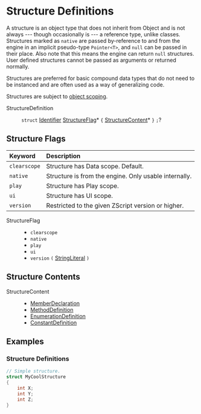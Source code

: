 # Structure Definitions

A structure is an object type that does not inherit from Object and is
not always --- though occasionally is --- a reference type, unlike
classes. Structures marked as `native` are passed by-reference to and
from the engine in an implicit pseudo-type `Pointer<T>`, and `null`
can be passed in their place. Also note that this means the engine can
return `null` structures. User defined structures cannot be passed as
arguments or returned normally.

Structures are preferred for basic compound data types that do not
need to be instanced and are often used as a way of generalizing code.

Structures are subject to [object scoping].

<dl class="syn"><dt>StructureDefinition</dt><dd>

`struct` [Identifier] [StructureFlag]* `{` [StructureContent]* `}`
`;`?

</dd></dl>

<div class=toc>
<!-- toc -->
</div>

## Structure Flags

| Keyword      | Description
| :------      | :----------
| `clearscope` | Structure has Data scope. Default.
| `native`     | Structure is from the engine. Only usable internally.
| `play`       | Structure has Play scope.
| `ui`         | Structure has UI scope.
| `version`    | Restricted to the given ZScript version or higher.

<dl class="syn"><dt>StructureFlag</dt><dd>

* `clearscope`
* `native`
* `play`
* `ui`
* `version` `(` [StringLiteral] `)`

</dd></dl>

## Structure Contents

<dl class="syn"><dt>StructureContent</dt><dd>

* [MemberDeclaration]
* [MethodDefinition]
* [EnumerationDefinition]
* [ConstantDefinition]

</dd></dl>

## Examples

### Structure Definitions

```csharp
// Simple structure.
struct MyCoolStructure
{
	int X;
	int Y;
	int Z;
}
```

[object scoping]: ../Concepts/ObjectScoping.md

[ConstantDefinition]: Constants.md#constant-definitions
[EnumerationDefinition]: Enumerations.md#enumeration-definitions
[Identifier]: Fundamentals.md#identifiers
[MemberDeclaration]: Members.md#member-declarations
[MethodDefinition]: Methods.md#method-definitions
[StringLiteral]: Fundamentals.md#string-literals

[StructureContent]: #structure-contents
[StructureFlag]: #structure-flags
